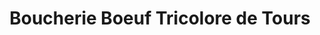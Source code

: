 ---
title: "Boucherie Boeuf Tricolore de Tours"
url: /tours/boucherie-boeuf-tricolore-de-tours/
shop: boucherie
---